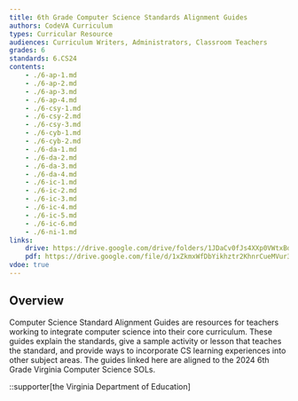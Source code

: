 ```yaml
---
title: 6th Grade Computer Science Standards Alignment Guides
authors: CodeVA Curriculum
types: Curricular Resource
audiences: Curriculum Writers, Administrators, Classroom Teachers
grades: 6
standards: 6.CS24
contents:
    - ./6-ap-1.md
    - ./6-ap-2.md
    - ./6-ap-3.md
    - ./6-ap-4.md
    - ./6-csy-1.md
    - ./6-csy-2.md
    - ./6-csy-3.md
    - ./6-cyb-1.md
    - ./6-cyb-2.md
    - ./6-da-1.md
    - ./6-da-2.md
    - ./6-da-3.md
    - ./6-da-4.md
    - ./6-ic-1.md
    - ./6-ic-2.md
    - ./6-ic-3.md
    - ./6-ic-4.md
    - ./6-ic-5.md
    - ./6-ic-6.md
    - ./6-ni-1.md
links:
    drive: https://drive.google.com/drive/folders/1JDaCv0fJs4XXp0VWtxBdWV_OLZGtMKiZ?usp=drive_link
    pdf: https://drive.google.com/file/d/1xZkmxWfDbYikhztr2KhnrCueMVur3q6Y/view?usp=drive_link
vdoe: true
---
```


## Overview

Computer Science Standard Alignment Guides are resources for teachers working to integrate computer science into their core curriculum. These guides explain the standards, give a sample activity or lesson that teaches the standard, and provide ways to incorporate CS learning experiences into other subject areas. The guides linked here are aligned to the 2024 6th Grade Virginia Computer Science SOLs.

::supporter[the Virginia Department of Education]